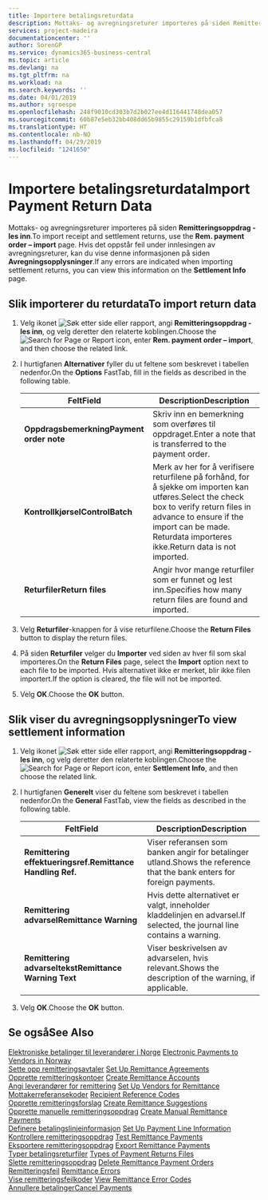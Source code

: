 ```yaml
---
title: Importere betalingsreturdata
description: Mottaks- og avregningsreturer importeres på siden Remitteringsoppdrag - les inn.
services: project-madeira
documentationcenter: ''
author: SorenGP
ms.service: dynamics365-business-central
ms.topic: article
ms.devlang: na
ms.tgt_pltfrm: na
ms.workload: na
ms.search.keywords: ''
ms.date: 04/01/2019
ms.author: sgroespe
ms.openlocfilehash: 248f9010cd303b7d2b027ee4d116441748dea057
ms.sourcegitcommit: 60b87e5eb32bb408dd65b9855c29159b1dfbfca8
ms.translationtype: HT
ms.contentlocale: nb-NO
ms.lasthandoff: 04/29/2019
ms.locfileid: "1241650"
---
```

# <a name="import-payment-return-data"></a><span data-ttu-id="a4369-103">Importere betalingsreturdata</span><span class="sxs-lookup"><span data-stu-id="a4369-103">Import Payment Return Data</span></span>
<span data-ttu-id="a4369-104">Mottaks- og avregningsreturer importeres på siden **Remitteringsoppdrag - les inn**.</span><span class="sxs-lookup"><span data-stu-id="a4369-104">To import receipt and settlement returns, use the **Rem. payment order – import** page.</span></span> <span data-ttu-id="a4369-105">Hvis det oppstår feil under innlesingen av avregningsreturer, kan du vise denne informasjonen på siden **Avregningsopplysninger**.</span><span class="sxs-lookup"><span data-stu-id="a4369-105">If any errors are indicated when importing settlement returns, you can view this information on the **Settlement Info** page.</span></span>  

## <a name="to-import-return-data"></a><span data-ttu-id="a4369-106">Slik importerer du returdata</span><span class="sxs-lookup"><span data-stu-id="a4369-106">To import return data</span></span>  

1.  <span data-ttu-id="a4369-107">Velg ikonet ![Søk etter side eller rapport](../../media/ui-search/search_small.png "Søk etter side eller rapport"), angi **Remitteringsoppdrag - les inn**, og velg deretter den relaterte koblingen.</span><span class="sxs-lookup"><span data-stu-id="a4369-107">Choose the ![Search for Page or Report](../../media/ui-search/search_small.png "Search for Page or Report icon") icon, enter **Rem. payment order – import**, and then choose the related link.</span></span>  
2.  <span data-ttu-id="a4369-108">I hurtigfanen **Alternativer** fyller du ut feltene som beskrevet i tabellen nedenfor.</span><span class="sxs-lookup"><span data-stu-id="a4369-108">On the **Options** FastTab, fill in the fields as described in the following table.</span></span>  

    |<span data-ttu-id="a4369-109">Felt</span><span class="sxs-lookup"><span data-stu-id="a4369-109">Field</span></span>|<span data-ttu-id="a4369-110">Description</span><span class="sxs-lookup"><span data-stu-id="a4369-110">Description</span></span>|  
    |---------------------------------|---------------------------------------|  
    |<span data-ttu-id="a4369-111">**Oppdragsbemerkning**</span><span class="sxs-lookup"><span data-stu-id="a4369-111">**Payment order note**</span></span>|<span data-ttu-id="a4369-112">Skriv inn en bemerkning som overføres til oppdraget.</span><span class="sxs-lookup"><span data-stu-id="a4369-112">Enter a note that is transferred to the payment order.</span></span>|  
    |<span data-ttu-id="a4369-113">**Kontrollkjørsel**</span><span class="sxs-lookup"><span data-stu-id="a4369-113">**ControlBatch**</span></span>|<span data-ttu-id="a4369-114">Merk av her for å verifisere returfilene på forhånd, for å sjekke om importen kan utføres.</span><span class="sxs-lookup"><span data-stu-id="a4369-114">Select the check box to verify return files in advance to ensure if the import can be made.</span></span> <span data-ttu-id="a4369-115">Returdata importeres ikke.</span><span class="sxs-lookup"><span data-stu-id="a4369-115">Return data is not imported.</span></span>|  
    |<span data-ttu-id="a4369-116">**Returfiler**</span><span class="sxs-lookup"><span data-stu-id="a4369-116">**Return files**</span></span>|<span data-ttu-id="a4369-117">Angir hvor mange returfiler som er funnet og lest inn.</span><span class="sxs-lookup"><span data-stu-id="a4369-117">Specifies how many return files are found and imported.</span></span>|  

3.  <span data-ttu-id="a4369-118">Velg **Returfiler**-knappen for å vise returfilene.</span><span class="sxs-lookup"><span data-stu-id="a4369-118">Choose the **Return Files** button to display the return files.</span></span>  
4.  <span data-ttu-id="a4369-119">På siden **Returfiler** velger du **Importer** ved siden av hver fil som skal importeres.</span><span class="sxs-lookup"><span data-stu-id="a4369-119">On the **Return Files** page, select the **Import** option next to each file to be imported.</span></span> <span data-ttu-id="a4369-120">Hvis alternativet ikke er merket, blir ikke filen importert.</span><span class="sxs-lookup"><span data-stu-id="a4369-120">If the option is cleared, the file will not be imported.</span></span>  
5.  <span data-ttu-id="a4369-121">Velg **OK**.</span><span class="sxs-lookup"><span data-stu-id="a4369-121">Choose the **OK** button.</span></span>  

## <a name="to-view-settlement-information"></a><span data-ttu-id="a4369-122">Slik viser du avregningsopplysninger</span><span class="sxs-lookup"><span data-stu-id="a4369-122">To view settlement information</span></span>  

1.  <span data-ttu-id="a4369-123">Velg ikonet ![Søk etter side eller rapport](../../media/ui-search/search_small.png "Søk etter side eller rapport"), angi **Remitteringsoppdrag - les inn**, og velg deretter den relaterte koblingen.</span><span class="sxs-lookup"><span data-stu-id="a4369-123">Choose the ![Search for Page or Report](../../media/ui-search/search_small.png "Search for Page or Report icon") icon, enter **Settlement Info**, and then choose the related link.</span></span>  
2.  <span data-ttu-id="a4369-124">I hurtigfanen **Generelt** viser du feltene som beskrevet i tabellen nedenfor.</span><span class="sxs-lookup"><span data-stu-id="a4369-124">On the **General** FastTab, view the fields as described in the following table.</span></span>  

    |<span data-ttu-id="a4369-125">Felt</span><span class="sxs-lookup"><span data-stu-id="a4369-125">Field</span></span>|<span data-ttu-id="a4369-126">Description</span><span class="sxs-lookup"><span data-stu-id="a4369-126">Description</span></span>|  
    |---------------------------------|---------------------------------------|  
    |<span data-ttu-id="a4369-127">**Remittering effektueringsref.**</span><span class="sxs-lookup"><span data-stu-id="a4369-127">**Remittance Handling Ref.**</span></span>|<span data-ttu-id="a4369-128">Viser referansen som banken angir for betalinger utland.</span><span class="sxs-lookup"><span data-stu-id="a4369-128">Shows the reference that the bank enters for foreign payments.</span></span>|  
    |<span data-ttu-id="a4369-129">**Remittering advarsel**</span><span class="sxs-lookup"><span data-stu-id="a4369-129">**Remittance Warning**</span></span>|<span data-ttu-id="a4369-130">Hvis dette alternativet er valgt, inneholder kladdelinjen en advarsel.</span><span class="sxs-lookup"><span data-stu-id="a4369-130">If selected, the journal line contains a warning.</span></span>|  
    |<span data-ttu-id="a4369-131">**Remittering advarseltekst**</span><span class="sxs-lookup"><span data-stu-id="a4369-131">**Remittance Warning Text**</span></span>|<span data-ttu-id="a4369-132">Viser beskrivelsen av advarselen, hvis relevant.</span><span class="sxs-lookup"><span data-stu-id="a4369-132">Shows the description of the warning, if applicable.</span></span>|  

3.  <span data-ttu-id="a4369-133">Velg **OK**.</span><span class="sxs-lookup"><span data-stu-id="a4369-133">Choose the **OK** button.</span></span>  

## <a name="see-also"></a><span data-ttu-id="a4369-134">Se også</span><span class="sxs-lookup"><span data-stu-id="a4369-134">See Also</span></span>  
 <span data-ttu-id="a4369-135">[Elektroniske betalinger til leverandører i Norge](electronic-payments-to-vendors-in-norway.md) </span><span class="sxs-lookup"><span data-stu-id="a4369-135">[Electronic Payments to Vendors in Norway](electronic-payments-to-vendors-in-norway.md) </span></span>  
 <span data-ttu-id="a4369-136">[Sette opp remitteringsavtaler](how-to-set-up-remittance-agreements.md) </span><span class="sxs-lookup"><span data-stu-id="a4369-136">[Set Up Remittance Agreements](how-to-set-up-remittance-agreements.md) </span></span>  
 <span data-ttu-id="a4369-137">[Opprette remitteringskontoer](how-to-create-remittance-accounts.md) </span><span class="sxs-lookup"><span data-stu-id="a4369-137">[Create Remittance Accounts](how-to-create-remittance-accounts.md) </span></span>  
 <span data-ttu-id="a4369-138">[Angi leverandører for remittering](how-to-set-up-vendors-for-remittance.md) </span><span class="sxs-lookup"><span data-stu-id="a4369-138">[Set Up Vendors for Remittance](how-to-set-up-vendors-for-remittance.md) </span></span>  
 <span data-ttu-id="a4369-139">[Mottakerreferansekoder](recipient-reference-codes.md) </span><span class="sxs-lookup"><span data-stu-id="a4369-139">[Recipient Reference Codes](recipient-reference-codes.md) </span></span>  
 <span data-ttu-id="a4369-140">[Opprette remitteringsforslag](how-to-create-remittance-suggestions.md) </span><span class="sxs-lookup"><span data-stu-id="a4369-140">[Create Remittance Suggestions](how-to-create-remittance-suggestions.md) </span></span>  
 <span data-ttu-id="a4369-141">[Opprette manuelle remitteringsoppdrag](how-to-create-manual-remittance-payments.md) </span><span class="sxs-lookup"><span data-stu-id="a4369-141">[Create Manual Remittance Payments](how-to-create-manual-remittance-payments.md) </span></span>  
 <span data-ttu-id="a4369-142">[Definere betalingslinjeinformasjon](how-to-set-up-payment-line-information.md) </span><span class="sxs-lookup"><span data-stu-id="a4369-142">[Set Up Payment Line Information](how-to-set-up-payment-line-information.md) </span></span>  
 <span data-ttu-id="a4369-143">[Kontrollere remitteringsoppdrag](how-to-test-remittance-payments.md) </span><span class="sxs-lookup"><span data-stu-id="a4369-143">[Test Remittance Payments](how-to-test-remittance-payments.md) </span></span>  
 <span data-ttu-id="a4369-144">[Eksportere remitteringsoppdrag](how-to-export-remittance-payments.md) </span><span class="sxs-lookup"><span data-stu-id="a4369-144">[Export Remittance Payments](how-to-export-remittance-payments.md) </span></span>  
 <span data-ttu-id="a4369-145">[Typer betalingsreturfiler](types-of-payment-returns-files.md) </span><span class="sxs-lookup"><span data-stu-id="a4369-145">[Types of Payment Returns Files](types-of-payment-returns-files.md) </span></span>  
 <span data-ttu-id="a4369-146">[Slette remitteringsoppdrag](how-to-delete-remittance-payment-orders.md) </span><span class="sxs-lookup"><span data-stu-id="a4369-146">[Delete Remittance Payment Orders](how-to-delete-remittance-payment-orders.md) </span></span>  
 <span data-ttu-id="a4369-147">[Remitteringsfeil](remittance-errors.md) </span><span class="sxs-lookup"><span data-stu-id="a4369-147">[Remittance Errors](remittance-errors.md) </span></span>  
 <span data-ttu-id="a4369-148">[Vise remitteringsfeilkoder](how-to-view-remittance-error-codes.md) </span><span class="sxs-lookup"><span data-stu-id="a4369-148">[View Remittance Error Codes](how-to-view-remittance-error-codes.md) </span></span>  
 [<span data-ttu-id="a4369-149">Annullere betalinger</span><span class="sxs-lookup"><span data-stu-id="a4369-149">Cancel Payments</span></span>](how-to-cancel-payments.md)
